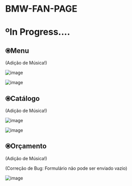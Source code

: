 # BMW-FAN-PAGE
<h1>ºIn Progress....</h1>

<h2>⦿Menu</h2>
(Adição de Música!)

![image](https://user-images.githubusercontent.com/101043200/216276529-fed3daad-61ee-4460-91e4-c32da6bd0a76.png)

![image](https://user-images.githubusercontent.com/101043200/224259744-2b0a0f1f-bc47-4275-b4b0-4ef5b8865d2d.png)

<h2>⦿Catálogo</h2>
(Adição de Música!)

![image](https://user-images.githubusercontent.com/101043200/224259919-19c47990-a33b-4be5-b4c1-4c4170eb290e.png)

![image](https://user-images.githubusercontent.com/101043200/224260064-24bf8fe5-e642-4173-a991-cee2f42a9bdc.png)

<h2>⦿Orçamento</h2>
(Adição de Música!)

(Correção de Bug: Formulário não pode ser enviado vazio)

![image](https://user-images.githubusercontent.com/101043200/229408775-650a3959-e05a-4c3e-a1c2-950804769c88.png)





